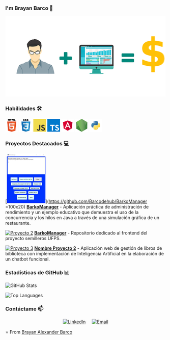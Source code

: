 ### I'm Brayan Barco 👋

[![Imagen de Portada](portada.png)](https://www.linkedin.com/in/brayanbarco/)


### Habilidades 🛠️

<img title="HTML5" alt="HTML5" width="40px" src="https://raw.githubusercontent.com/github/explore/80688e429a7d4ef2fca1e82350fe8e3517d3494d/topics/html/html.png"> <img title="CSS3" alt="CSS3" width="40px" src="https://raw.githubusercontent.com/github/explore/80688e429a7d4ef2fca1e82350fe8e3517d3494d/topics/css/css.png"> <img title="JavaScript" alt="JavaScript" width="40px" src="https://raw.githubusercontent.com/github/explore/80688e429a7d4ef2fca1e82350fe8e3517d3494d/topics/javascript/javascript.png"> <img title="React" alt="React" width="40px" src="https://raw.githubusercontent.com/github/explore/80688e429a7d4ef2fca1e82350fe8e3517d3494d/topics/typescript/typescript.png"> <img title="Node.js" alt="Node.js" width="40px" src="https://raw.githubusercontent.com/github/explore/80688e429a7d4ef2fca1e82350fe8e3517d3494d/topics/angular/angular.png"> <img title="Node.js" alt="Node.js" width="40px" src="https://raw.githubusercontent.com/github/explore/80688e429a7d4ef2fca1e82350fe8e3517d3494d/topics/nodejs/nodejs.png"> <img title="Python" alt="Python" width="40px" src="https://raw.githubusercontent.com/github/explore/80688e429a7d4ef2fca1e82350fe8e3517d3494d/topics/python/python.png">

### Proyectos Destacados 💻

[![Proyecto 1](barkomanagericon.png)](https://github.com/Barcodehub/BarkoManager =100x20)
**[BarkoManager](https://github.com/Barcodehub/BarkoManager)** - Aplicación práctica de administración de rendimiento y un ejemplo educativo que demuestra el uso de la concurrencia y los hilos en Java a través de una simulación gráfica de un restaurante.

[![Proyecto 2](https://ruta/a/imagen-proyecto-2.png)](https://github.com/angeldev07/semilleros-front)
**[BarkoManager](https://github.com/angeldev07/semilleros-front)** - Repositorio dedicado al frontend del proyecto semilleros UFPS.

[![Proyecto 3](https://ruta/a/imagen-proyecto-3.png)](https://github.com/Barcodehub/biblioproject)
**[Nombre Proyecto 2](https://github.com/Barcodehub/biblioproject)** - Aplicación web de gestión de libros de biblioteca con implementación de Inteligencia Artificial en la elaboración de un chatbot funcional.

### Estadísticas de GitHub 📊

![GitHub Stats](https://github-readme-stats.vercel.app/api?username=Barcodehub&show_icons=true&theme=radical)

![Top Languages](https://github-readme-stats.vercel.app/api/top-langs/?username=Barcodehub&layout=compact&theme=radical)

### Contáctame 📫

<p align="center">
  <a href="https://www.linkedin.com/in/brayanbarco/" target="_blank"><img src="https://ruta/a/icono-linkedin.svg" width="30px" alt="LinkedIn"></a> &nbsp; &nbsp;
  <a href="mail: Alex.barco.maicol@gmail.com" target="_blank"><img src="https://ruta/a/icono-email.svg" width="30px" alt="Email"></a>
</p>

⭐️ From [Brayan Alexander Barco](https://github.com/Barcodehub)
